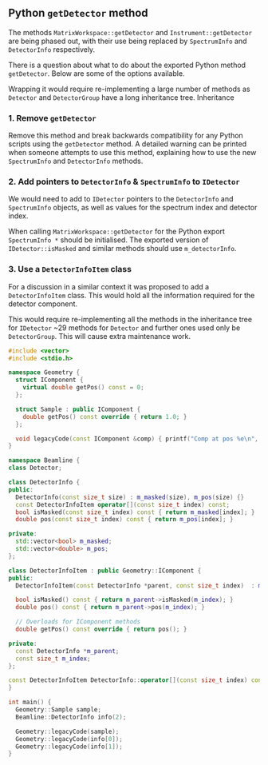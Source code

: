 ## Python `getDetector` method

The methods `MatrixWorkspace::getDetector` and `Instrument::getDetector` are being phased out, with their use being replaced by `SpectrumInfo` and `DetectorInfo` respectively.

There is a question about what to do about the exported Python method `getDetector`. Below are some of the options available.

Wrapping it would require re-implementing a large number of methods as `Detector` and `DetectorGroup` have a long inheritance tree. Inheritance 

### 1. Remove `getDetector`

Remove this method and break backwards compatibility for any Python scripts using the `getDetector` method. A detailed warning can be printed when someone attempts to use this method, explaining how to use the new `SpectrumInfo` and `DetectorInfo` methods.

### 2. Add pointers to `DetectorInfo` & `SpectrumInfo` to `IDetector`

We would need to add to `IDetector` pointers to the `DetectorInfo` and `SpectrumInfo` objects, as well as values for the spectrum index and detector index.

When calling `MatrixWorkspace::getDetector` for the Python export `SpectrumInfo *` should be initialised. The exported version of `IDetector::isMasked` and similar methods should use `m_detectorInfo`.

### 3. Use a `DetectorInfoItem` class

For a discussion in a similar context it was proposed to add a `DetectorInfoItem` class. This would hold all the information required for the detector component.

This would require re-implementing all the methods in the inheritance tree for `IDetector` ~29 methods for `Detector` and further ones used only be `DetectorGroup`. This will cause extra maintenance work.

```cpp
#include <vector>
#include <stdio.h>

namespace Geometry {
  struct IComponent {
    virtual double getPos() const = 0;
  };

  struct Sample : public IComponent {
    double getPos() const override { return 1.0; }
  };

  void legacyCode(const IComponent &comp) { printf("Comp at pos %e\n", comp.getPos()); }
}

namespace Beamline {
class Detector;

class DetectorInfo {
public:
  DetectorInfo(const size_t size) : m_masked(size), m_pos(size) {}
  const DetectorInfoItem operator[](const size_t index) const;
  bool isMasked(const size_t index) const { return m_masked[index]; }
  double pos(const size_t index) const { return m_pos[index]; }

private:
  std::vector<bool> m_masked;
  std::vector<double> m_pos;
};

class DetectorInfoItem : public Geometry::IComponent {
public:
  DetectorInfoItem(const DetectorInfo *parent, const size_t index)  : m_parent(parent), m_index(index){};

  bool isMasked() const { return m_parent->isMasked(m_index); }
  double pos() const { return m_parent->pos(m_index); }

  // Overloads for IComponent methods
  double getPos() const override { return pos(); }

private:
  const DetectorInfo *m_parent;
  const size_t m_index;
};

const DetectorInfoItem DetectorInfo::operator[](const size_t index) const { return DetectorInfoItem(this, index); }
}

int main() {
  Geometry::Sample sample;
  Beamline::DetectorInfo info(2);

  Geometry::legacyCode(sample);
  Geometry::legacyCode(info[0]);
  Geometry::legacyCode(info[1]);
}
```


